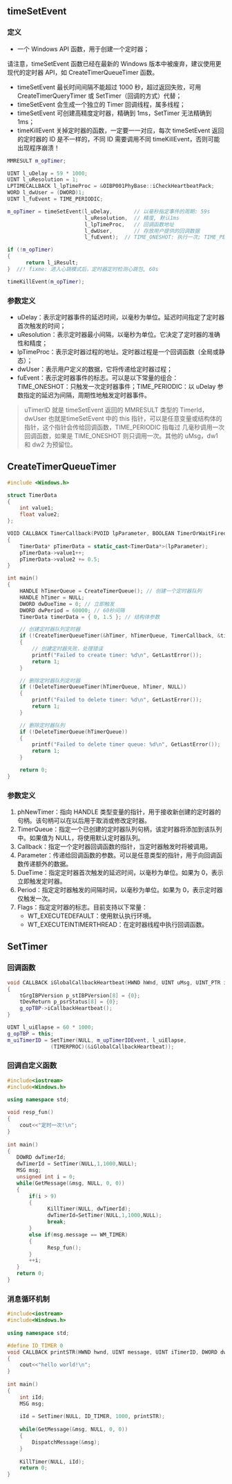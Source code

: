 ## timeSetEvent

### 定义

- 一个 Windows API 函数，用于创建一个定时器；

请注意，timeSetEvent 函数已经在最新的 Windows 版本中被废弃，建议使用更现代的定时器 API，如 CreateTimerQueueTimer 函数。

- timeSetEvent 最长时间间隔不能超过 1000 秒，超过返回失败，可用 CreateTimerQueryTimer 或 SetTimer（回调的方式）代替；
- timeSetEvent 会生成一个独立的 Timer 回调线程，属多线程；
- timeSetEvent 可创建高精度定时器，精确到 1ms，SetTimer 无法精确到 1ms；
- timeKillEvent 关掉定时器的函数，一定要一一对应，每次 timeSetEvent 返回的定时器的 ID 是不一样的，不同 ID 需要调用不同 timeKillEvent，否则可能出现程序崩溃！

```cpp
MMRESULT m_opTimer;

UINT l_uDelay = 59 * 1000;
UINT l_uResolution = 1;
LPTIMECALLBACK l_lpTimeProc = &OIBP001PhyBase::iCheckHeartbeatPack;
WORD l_dwUser = (DWORD)1;
UINT l_fuEvent = TIME_PERIODIC;

m_opTimer = timeSetEvent(l_uDelay,       // 以毫秒指定事件的周期: 59s
                         l_uResolution,  // 精度, 默认1ms
                         l_lpTimeProc,   // 回调函数地址
                         l_dwUser,       // 存放用户提供的回调数据
                         l_fuEvent);  // TIME_ONESHOT: 执行一次; TIME_PERIODIC: 周期性执行

if (!m_opTimer)
{
      return l_iResult;
}  //! fixme: 进入心跳模式后，定时器定时检测心跳包, 60s

timeKillEvent(m_opTimer);
```

### 参数定义

- uDelay：表示定时器事件的延迟时间，以毫秒为单位。延迟时间指定了定时器首次触发的时间；
- uResolution：表示定时器最小间隔，以毫秒为单位。它决定了定时器的准确性和精度；
- lpTimeProc：表示定时器过程的地址。定时器过程是一个回调函数（全局或静态）；
- dwUser：表示用户定义的数据，它将传递给定时器过程；
- fuEvent：表示定时器事件的标志。可以是以下常量的组合：TIME_ONESHOT：只触发一次定时器事件；TIME_PERIODIC：以 uDelay 参数指定的延迟为间隔，周期性地触发定时器事件。

>uTimerID 就是 timeSetEvent 返回的 MMRESULT 类型的 TimerId，dwUser 也就是timeSetEvent 中的 this 指针，可以是任意变量或结构体的指针，这个指针会传给回调函数，TIME_PERIODIC 指每过 几毫秒调用一次回调函数，如果是 TIME_ONESHOT 则只调用一次。其他的 uMsg，dw1 和 dw2 为预留位。

## CreateTimerQueueTimer 

```cpp
#include <Windows.h>

struct TimerData
{
    int value1;
    float value2;
};

VOID CALLBACK TimerCallback(PVOID lpParameter, BOOLEAN TimerOrWaitFired)
{
    TimerData* pTimerData = static_cast<TimerData*>(lpParameter);
    pTimerData->value1++;
    pTimerData->value2 += 0.5;
}

int main()
{
    HANDLE hTimerQueue = CreateTimerQueue(); // 创建一个定时器队列
    HANDLE hTimer = NULL;
    DWORD dwDueTime = 0; // 立即触发
    DWORD dwPeriod = 60000; // 60秒间隔
    TimerData timerData = { 0, 1.5 }; // 结构体参数

    // 创建定时器队列定时器
    if (!CreateTimerQueueTimer(&hTimer, hTimerQueue, TimerCallback, &timerData, dwDueTime, dwPeriod, 0))
    {
        // 创建定时器失败，处理错误
        printf("Failed to create timer: %d\n", GetLastError());
        return 1;
    }

    // 删除定时器队列定时器
    if (!DeleteTimerQueueTimer(hTimerQueue, hTimer, NULL))
    {
        printf("Failed to delete timer: %d\n", GetLastError());
        return 1;
    }

    // 删除定时器队列
    if (!DeleteTimerQueue(hTimerQueue))
    {
        printf("Failed to delete timer queue: %d\n", GetLastError());
        return 1;
    }

    return 0;
}
```

### 参数定义

1. phNewTimer：指向 HANDLE 类型变量的指针，用于接收新创建的定时器的句柄。该句柄可以在以后用于取消或修改定时器。
2. TimerQueue：指定一个已创建的定时器队列句柄，该定时器将添加到该队列中。如果值为 NULL，将使用默认定时器队列。
3. Callback：指定一个定时器回调函数的指针，当定时器触发时将被调用。
4. Parameter：传递给回调函数的参数。可以是任意类型的指针，用于向回调函数传递额外的数据。
5. DueTime：指定定时器首次触发的延迟时间，以毫秒为单位。如果为 0，表示立即触发定时器。
6. Period：指定定时器触发的间隔时间，以毫秒为单位。如果为 0，表示定时器仅触发一次。
7. Flags：指定定时器的标志。目前支持以下常量：
   - WT_EXECUTEDEFAULT：使用默认执行环境。
   - WT_EXECUTEINTIMERTHREAD：在定时器线程中执行回调函数。

## SetTimer

### 回调函数

```cpp
void CALLBACK iGlobalCallbackHeartbeat(HWND hWnd, UINT uMsg, UINT_PTR idEvent, DWORD dwTime)
{
	tGrgIBPVersion p_stIBPVersion[8] = {0};
    tDevReturn p_psrStatus[8] = {0};
	g_opTBP->iCallbackHeartbeat();
}        

UINT l_uiElapse = 60 * 1000;
g_opTBP = this;
m_uiTimerID = SetTimer(NULL, m_upTimerIDEvent, l_uiElapse,
              (TIMERPROC)(&iGlobalCallbackHeartbeat));
```

### 回调自定义函数

```cpp
#include<iostream>
#include<Windows.h>

using namespace std;
 
void resp_fun()
{
    cout<<"定时一次!\n";
}
 
int main()
{
   DOWRD dwTimerId;
   dwTimerId = SetTimer(NULL,1,1000,NULL);
   MSG msg;
   unsigned int i = 0;
   while(GetMessage(&msg, NULL, 0, 0))
   {
       if(i > 9)
       {
             KillTimer(NULL, dwTimerId);
             dwTimerId=SetTimer(NULL,1,1000,NULL);  
             break;
       }
       else if(msg.message == WM_TIMER)
       {
             Resp_fun();
       }
       ++i;
   }
   return 0;
}
```

### 消息循环机制

```cpp
#include<iostream>
#include<Windows.h>
 
using namespace std;

#define ID_TIMER 0
void CALLBACK printSTR(HWND hwnd, UINT message, UINT iTimerID, DWORD dwTimer)
{
    cout<<"hello world!\n";
}
 
int main()
{
    int iId;
    MSG msg;
     
    iId = SetTimer(NULL, ID_TIMER, 1000, printSTR);
     
    while(GetMessage(&msg, NULL, 0, 0))
    {
        DispatchMessage(&msg);
    }
     
    KillTimer(NULL, iId);
    return 0;
}
```

